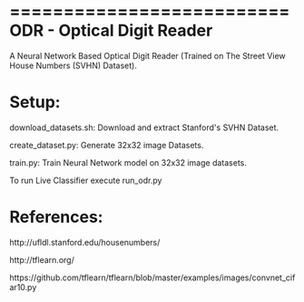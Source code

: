 ==========================
ODR - Optical Digit Reader
==========================

A Neural Network Based Optical Digit Reader (Trained on The Street View House Numbers (SVHN) Dataset).

<h1>Setup:</h1>
<p>download_datasets.sh: Download and extract Stanford's SVHN Dataset.</p>
<p>create_dataset.py: Generate 32x32 image Datasets.</p>
<p>train.py: Train Neural Network model on 32x32 image datasets.</p>
<p>To run Live Classifier execute run_odr.py</p>

<h1>References:</h1>
<p>http://ufldl.stanford.edu/housenumbers/</p>
<p>http://tflearn.org/</p>
<p>https://github.com/tflearn/tflearn/blob/master/examples/images/convnet_cifar10.py</p>
